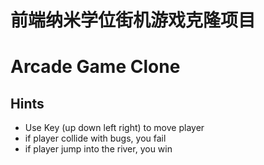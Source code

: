 
前端纳米学位街机游戏克隆项目
===============================
# Arcade Game Clone

## Hints
- Use Key (up down left right) to move player
- if player collide with bugs, you fail
- if player jump into the river, you win